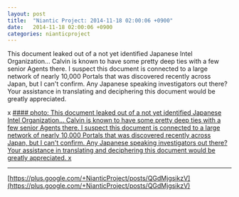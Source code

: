 ```yaml
---
layout: post
title:  "Niantic Project: 2014-11-18 02:00:06 +0900"
date:   2014-11-18 02:00:06 +0900
categories: nianticproject
---
```

This document leaked out of a not yet identified Japanese Intel Organization... Calvin is known to have some pretty deep ties with a few senior Agents there. I suspect this document is connected to a large network of nearly 10,000 Portals that was discovered recently across Japan, but I can't confirm. Any Japanese speaking investigators out there? Your assistance in translating and deciphering this document would be greatly appreciated.

x
[#### photo: This document leaked out of a not yet identified Japanese Intel Organization... Calvin is known to have some pretty deep ties with a few senior Agents there. I suspect this document is connected to a large network of nearly 10,000 Portals that was discovered recently across Japan, but I can't confirm. Any Japanese speaking investigators out there? Your assistance in translating and deciphering this document would be greatly appreciated.
x](https://lh3.googleusercontent.com/-1EBQFnW2Q4M/VGopQuhslDI/AAAAAAAAeMQ/qbXYbu3dGEg/w1275-h1650/DragonVein.png "")
- - -
[https://plus.google.com/+NianticProject/posts/QGdMjgsikzV](https://plus.google.com/+NianticProject/posts/QGdMjgsikzV)
